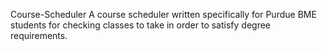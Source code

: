 Course-Scheduler
A course scheduler written specifically for Purdue BME students for checking classes to take in order to satisfy degree requirements.